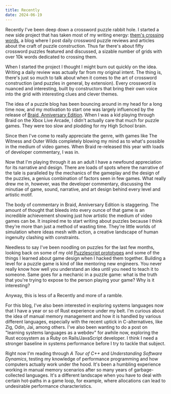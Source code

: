 ```yaml
---
title: Recently
date: 2024-06-19
---
```


Recently I've been deep down a crossword puzzle rabbit hole. I started
a new side project that has taken most of my writing energy: [them's
crossing words](https://txwords.com), a blog where I post daily
crossword puzzle reviews and articles about the craft of puzzle
construction. Thus far there's about fifty crossword puzzles featured
and discussed, a sizable number of grids with over 10k words dedicated
to crossing them.

When I started the project I thought I might burn out quickly on the
idea. Writing a daily review was actually far from my original
intent. The thing is, there's just so much to talk about when it comes
to the art of crossword construction (and puzzles in general, by
extension). Every crossword is nuanced and interesting, built by
constructors that bring their own voice into the grid with interesting
clues and clever themes.

The idea of a puzzle blog has been bouncing around in my head for a
long time now, and my motivation to start one was largely influenced
by the release of [Braid, Anniversary
Edition](https://store.steampowered.com/app/499180/Braid_Anniversary_Edition/). When
I was a kid playing through Braid on the Xbox Live Arcade, I didn't
actually care that much for puzzle games. They were too slow and
plodding for my High School brain.

Since then I've come to really appreciate the genre, with games like
The Witness and Outer Wilds completely blowing my mind as to what's
possible in the medium of video games. When Braid re-released this
year with loads of developer commentary, I was in.

Now that I'm playing through it as an adult I have a newfound
appreciation for its narrative and design. There are loads of spots
where the narrative of the tale is paralleled by the mechanics of the
gameplay and the design of the puzzles, a genius combination of
factors seen in few games. What really drew me in, however, was the
developer commentary, discussing the minutiae of game, sound,
narrative, and art design behind every level and artistic motif.

The body of commentary in Braid, Anniversary Edition is
staggering. The amount of thought that bleeds into every ounce of that
game is an incredible achievement showing just how artistic the medium
of video games can be. It inspired me to start writing about puzzles
because I think they're more than just a method of wasting
time. They're little worlds of simulation where ideas mesh with
action, a creative landscape of human ingenuity clashing with
constraints.

Needless to say I've been noodling on puzzles for the last few months,
looking back on some of my old [Puzzlescript
prototypes](https://txwords.com/games/) and some of the things I
learned about game design when I hacked them together. Building a
level for a puzzle game is kind of like mentoring new engineers. You
never really know how well you understand an idea until you need to
teach it to someone. Same goes for a mechanic in a puzzle game: what
is the truth that you're trying to expose to the person playing your
game? Why is it interesting?

Anyway, this is less of a Recently and more of a ramble.

For this blog, I've also been interested in exploring systems
languages now that I have a year or so of Rust experience under my
belt. I'm curious about the idea of manual memory management and how
it is handled by various different languages, especially with the
recent uptick in C-alternatives, like Zig, Odin, Jai, among
others. I've also been wanting to do a post on "learning systems
languages as a webdev" for awhile now, exploring the Rust ecosystem
as a Ruby on Rails/JavaScript developer. I think I need a stronger
baseline in systems performance before I try to tackle that subject.

Right now I'm reading through _A Tour of C++_ and _Understanding
Software Dynamics_, testing my knowledge of performance programming
and how computers actually work under the hood. It's been a humbling
experience working in manual memory scenarios after so many years of
garbage-collected languages. It's a different landscape when you have
to deal with certain hot-paths in a game loop, for example, where
allocations can lead to undesirable performance characteristics.
